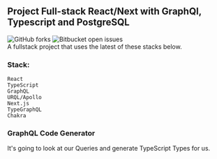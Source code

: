 ## Project Full-stack React/Next with GraphQl, Typescript and PostgreSQL  
![GitHub forks](https://img.shields.io/github/forks/kevynfg/jellyfish-web)
![Bitbucket open issues](https://img.shields.io/github/issues/kevynfg/jellyfish-web)  
A fullstack project that uses the latest of these stacks below.  

### Stack: 
```
React  
TypeScript  
GraphQL  
URQL/Apollo  
Next.js  
TypeGraphQL  
Chakra  
```

### GraphQL Code Generator  
It's going to look at our Queries and generate TypeScript Types for us.
